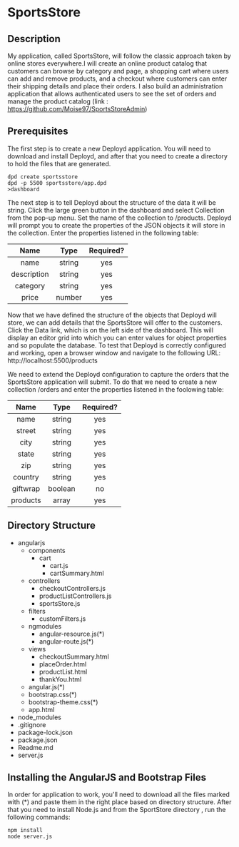 # SportsStore

## Description
  My application, called SportsStore, will follow the classic approach taken by online stores everywhere.I will create an online product catalog that customers can browse by category and page, a shopping cart where users can add and remove products, and a checkout where customers can enter their shipping details and place their orders. I also build an administration application that allows authenticated users to see the set of orders and manage the product catalog (link : https://github.com/Moise97/SportsStoreAdmin)

## Prerequisites
  The first step is to create a new Deployd application. You will need to download and install Deployd, and after that you need to create a directory to hold the files that are generated. 
```
dpd create sportsstore
dpd -p 5500 sportsstore/app.dpd
>dashboard
```
  The next step is to tell Deployd about the structure of the data it will be string. Click the large green button in the dashboard and select Collection from the pop-up menu. Set the name of the collection to /products. Deployd will prompt you to create the properties of the JSON objects it will store in the collection. Enter the properties listened in the following table:
    
| Name          | Type     | Required? |
| :-----------: |:--------:| :--------:|
| name          | string   | yes       |
| description   | string   | yes       |
| category      | string   | yes       |
| price         | number   | yes       |

Now that we have defined the structure of the objects that Deployd will store, we can add details that the SportsStore will offer to the customers. Click the Data link, which is on the left side of the dashboard. This will display an editor grid into which you can enter values for object properties and so populate the database. To test that Deployd is correctly configured and working, open a browser window and navigate to the following URL: http://localhost:5500/products

We need to extend the Deployd configuration to capture the orders that the SportsStore application will submit. To do that we need to create a new collection /orders and enter the properties listened in the foolowing table:

| Name          | Type     | Required? |
| :-----------: |:--------:| :--------:|
| name          | string   | yes       |
| street        | string   | yes       |
| city          | string   | yes       |
| state         | string   | yes       |
| zip           | string   | yes       |
| country       | string   | yes       |
| giftwrap      | boolean  | no        |
| products      | array    | yes       |


## Directory Structure
* angularjs
  * components
    * cart
      * cart.js
      * cartSummary.html
  * controllers
    * checkoutControllers.js
    * productListControllers.js
    * sportsStore.js
  * filters
    * customFilters.js
  * ngmodules
    * angular-resource.js(*)
    * angular-route.js(*)
  * views
    * checkoutSummary.html
    * placeOrder.html
    * productList.html
    * thankYou.html
  * angular.js(*)
  * bootstrap.css(*)
  * bootstrap-theme.css(*)
  * app.html
* node_modules
* .gitignore
* package-lock.json
* package.json
* Readme.md
* server.js

## Installing the AngularJS and Bootstrap Files
In order for application to work, you'll need to download all the files marked with (*) and paste them in the right place based on directory structure. After that you need to install Node.js and from the SportStore directory , run the following commands:
```
npm install
node server.js
```

